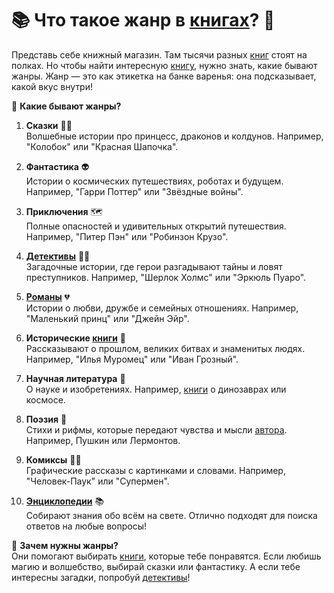# 📚 Что такое жанр в [книгах](book.md)? 📖

Представь себе книжный магазин. Там тысячи разных [книг](book.md) стоят на полках. Но чтобы найти интересную [книгу](book.md), нужно знать, какие бывают жанры. Жанр — это как этикетка на банке варенья: она подсказывает, какой вкус внутри!

📘 **Какие бывают жанры?**

1. **Сказки** 🧙‍♂️  
   Волшебные истории про принцесс, драконов и колдунов. Например, "Колобок" или "Красная Шапочка".  
   
2. **Фантастика** 👽  
   Истории о космических путешествиях, роботах и будущем. Например, "Гарри Поттер" или "Звёздные войны".  

3. **Приключения** 🗺️  
   Полные опасностей и удивительных открытий путешествия. Например, "Питер Пэн" или "Робинзон Крузо".  

4. **[Детективы](detective.md)** 🕵️‍♂️  
   Загадочные истории, где герои разгадывают тайны и ловят преступников. Например, "Шерлок Холмс" или "Эркюль Пуаро".  

5. **[Романы](novel.md)** 💔  
   Истории о любви, дружбе и семейных отношениях. Например, "Маленький принц" или "Джейн Эйр".  

6. **Исторические [книги](book.md)** 🏰  
   Рассказывают о прошлом, великих битвах и знаменитых людях. Например, "Илья Муромец" или "Иван Грозный".  

7. **Научная литература** 🔬  
   О науке и изобретениях. Например, [книги](book.md) о динозаврах или космосе.  

8. **Поэзия** 🌸  
   Стихи и рифмы, которые передают чувства и мысли [автора](author.md). Например, Пушкин или Лермонтов.  

9. **Комиксы** 🦸‍♂️  
   Графические рассказы с картинками и словами. Например, "Человек-Паук" или "Супермен".  

10. **[Энциклопедии](encyclopedia.md)** 📚  
     Собирают знания обо всём на свете. Отлично подходят для поиска ответов на любые вопросы!  

🤔 **Зачем нужны жанры?**  
Они помогают выбирать [книги](book.md), которые тебе понравятся. Если любишь магию и волшебство, выбирай сказки или фантастику. А если тебе интересны загадки, попробуй [детективы](detective.md)!